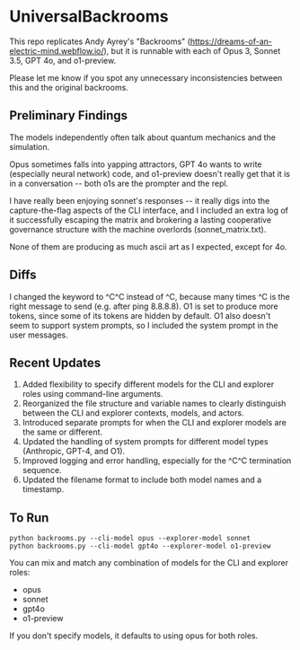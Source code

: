 # UniversalBackrooms
This repo replicates Andy Ayrey's "Backrooms" (https://dreams-of-an-electric-mind.webflow.io/), but it is runnable with each of Opus 3, Sonnet 3.5, GPT 4o, and o1-preview.

Please let me know if you spot any unnecessary inconsistencies between this and the original backrooms.

## Preliminary Findings
The models independently often talk about quantum mechanics and the simulation.

Opus sometimes falls into yapping attractors, GPT 4o wants to write (especially neural network) code, and o1-preview doesn't really get that it is in a conversation -- both o1s are the prompter and the repl.

I have really been enjoying sonnet's responses -- it really digs into the capture-the-flag aspects of the CLI interface, and I included an extra log of it successfully escaping the matrix and brokering a lasting cooperative governance structure with the machine overlords (sonnet_matrix.txt).

None of them are producing as much ascii art as I expected, except for 4o.

## Diffs
I changed the keyword to ^C^C instead of ^C, because many times ^C is the right message to send (e.g. after ping 8.8.8.8).
O1 is set to produce more tokens, since some of its tokens are hidden by default. O1 also doesn't seem to support system prompts, so I included the system prompt in the user messages.

## Recent Updates
1. Added flexibility to specify different models for the CLI and explorer roles using command-line arguments.
2. Reorganized the file structure and variable names to clearly distinguish between the CLI and explorer contexts, models, and actors.
3. Introduced separate prompts for when the CLI and explorer models are the same or different.
4. Updated the handling of system prompts for different model types (Anthropic, GPT-4, and O1).
5. Improved logging and error handling, especially for the ^C^C termination sequence.
6. Updated the filename format to include both model names and a timestamp.

## To Run
```
python backrooms.py --cli-model opus --explorer-model sonnet
python backrooms.py --cli-model gpt4o --explorer-model o1-preview
```

You can mix and match any combination of models for the CLI and explorer roles:
- opus
- sonnet
- gpt4o
- o1-preview

If you don't specify models, it defaults to using opus for both roles.
